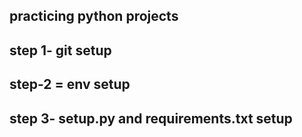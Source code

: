 ## practicing python projects

##  step 1- git setup

## step-2 = env setup

## step 3- setup.py and requirements.txt setup
